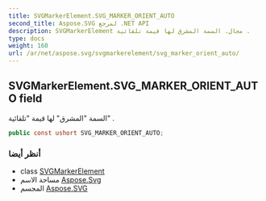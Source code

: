 ```yaml
---
title: SVGMarkerElement.SVG_MARKER_ORIENT_AUTO
second_title: Aspose.SVG لمرجع .NET API
description: SVGMarkerElement مجال. السمة المشرق لها قيمة تلقائية .
type: docs
weight: 160
url: /ar/net/aspose.svg/svgmarkerelement/svg_marker_orient_auto/
---
```

## SVGMarkerElement.SVG_MARKER_ORIENT_AUTO field

السمة "المشرق" لها قيمة "تلقائية" .

```csharp
public const ushort SVG_MARKER_ORIENT_AUTO;
```

### أنظر أيضا

* class [SVGMarkerElement](../)
* مساحة الاسم [Aspose.Svg](../../svgmarkerelement/)
* المجسم [Aspose.SVG](../../../)


